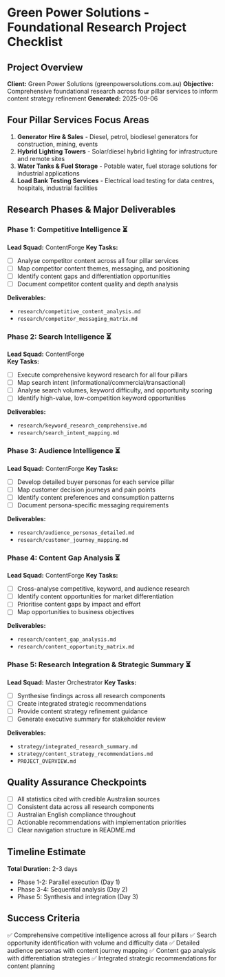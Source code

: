# Green Power Solutions - Foundational Research Project Checklist

## Project Overview
**Client:** Green Power Solutions (greenpowersolutions.com.au)
**Objective:** Comprehensive foundational research across four pillar services to inform content strategy refinement
**Generated:** 2025-09-06

## Four Pillar Services Focus Areas
1. **Generator Hire & Sales** - Diesel, petrol, biodiesel generators for construction, mining, events
2. **Hybrid Lighting Towers** - Solar/diesel hybrid lighting for infrastructure and remote sites  
3. **Water Tanks & Fuel Storage** - Potable water, fuel storage solutions for industrial applications
4. **Load Bank Testing Services** - Electrical load testing for data centres, hospitals, industrial facilities

## Research Phases & Major Deliverables

### Phase 1: Competitive Intelligence ⏳
**Lead Squad:** ContentForge
**Key Tasks:**
- [ ] Analyse competitor content across all four pillar services
- [ ] Map competitor content themes, messaging, and positioning
- [ ] Identify content gaps and differentiation opportunities
- [ ] Document competitor content quality and depth analysis

**Deliverables:**
- `research/competitive_content_analysis.md`
- `research/competitor_messaging_matrix.md`

### Phase 2: Search Intelligence ⏳  
**Lead Squad:** ContentForge  
**Key Tasks:**
- [ ] Execute comprehensive keyword research for all four pillars
- [ ] Map search intent (informational/commercial/transactional) 
- [ ] Analyse search volumes, keyword difficulty, and opportunity scoring
- [ ] Identify high-value, low-competition keyword opportunities

**Deliverables:**
- `research/keyword_research_comprehensive.md`
- `research/search_intent_mapping.md`

### Phase 3: Audience Intelligence ⏳
**Lead Squad:** ContentForge
**Key Tasks:**
- [ ] Develop detailed buyer personas for each service pillar
- [ ] Map customer decision journeys and pain points
- [ ] Identify content preferences and consumption patterns
- [ ] Document persona-specific messaging requirements

**Deliverables:**
- `research/audience_personas_detailed.md`
- `research/customer_journey_mapping.md`

### Phase 4: Content Gap Analysis ⏳
**Lead Squad:** ContentForge
**Key Tasks:**  
- [ ] Cross-analyse competitive, keyword, and audience research
- [ ] Identify content opportunities for market differentiation
- [ ] Prioritise content gaps by impact and effort
- [ ] Map opportunities to business objectives

**Deliverables:**
- `research/content_gap_analysis.md`
- `research/content_opportunity_matrix.md`

### Phase 5: Research Integration & Strategic Summary ⏳
**Lead Squad:** Master Orchestrator
**Key Tasks:**
- [ ] Synthesise findings across all research components
- [ ] Create integrated strategic recommendations
- [ ] Provide content strategy refinement guidance
- [ ] Generate executive summary for stakeholder review

**Deliverables:**
- `strategy/integrated_research_summary.md`
- `strategy/content_strategy_recommendations.md`
- `PROJECT_OVERVIEW.md`

## Quality Assurance Checkpoints
- [ ] All statistics cited with credible Australian sources
- [ ] Consistent data across all research components
- [ ] Australian English compliance throughout
- [ ] Actionable recommendations with implementation priorities
- [ ] Clear navigation structure in README.md

## Timeline Estimate
**Total Duration:** 2-3 days
- Phase 1-2: Parallel execution (Day 1)
- Phase 3-4: Sequential analysis (Day 2) 
- Phase 5: Synthesis and integration (Day 3)

## Success Criteria
✅ Comprehensive competitive intelligence across all four pillars
✅ Search opportunity identification with volume and difficulty data
✅ Detailed audience personas with content journey mapping
✅ Content gap analysis with differentiation strategies
✅ Integrated strategic recommendations for content planning